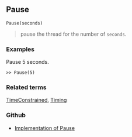 ## Pause 

```
Pause(seconds)
```

> pause the thread for the number of `seconds`.

 
### Examples 

Pause 5 seconds.

```
>> Pause(5)     
```

### Related terms 
[TimeConstrained](TimeConstrained.md), [Timing](Timing.md)
### Github
* [Implementation of Pause](https://github.com/axkr/symja_android_library/blob/master/symja_android_library/matheclipse-core/src/main/java/org/matheclipse/core/builtin/Programming.java#L2204) 
